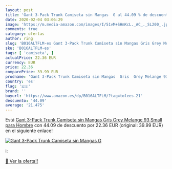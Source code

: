 ```yaml
---
layout: post
title: 'Gant 3-Pack Trunk Camiseta sin Mangas  G al 44.09 % de descuento'
date: 2020-02-04 03:06:29
image: 'https://m.media-amazon.com/images/I/51vM+SHmKcL._AC_._SL200_.jpg'
comments: true
category: ofertas
author: ring
slug: 'B016ALTFLM-es Gant 3-Pack Trunk Camiseta sin Mangas Gris Grey Melange 93...'
sku: 'B016ALTFLM-es'
tags: [ 'camiseta', ]
actualPrice: 22.36 EUR
currency: EUR
price: 22.36
comparePrice: 39.99 EUR
prodname: 'Gant 3-Pack Trunk Camiseta sin Mangas  Gris  Grey Melange 93   Small para Hombre'
country: 'es'
flag: '🇪🇸'
brand: ''
buyurl: 'https://www.amazon.es/dp/B016ALTFLM/?tag=tolees-21'
descuento: '44.09'
average: '21.475'
---
```


Está [Gant 3-Pack Trunk Camiseta sin Mangas  Gris  Grey Melange 93   Small para Hombre](https://www.amazon.es/dp/B016ALTFLM/?tag=tolees-21) con 44.09 de descuento por 22.36 EUR (original: 39.99 EUR) en el siguiente enlace!

[![Gant 3-Pack Trunk Camiseta sin Mangas  G](https://m.media-amazon.com/images/I/51vM+SHmKcL._AC_._SL200_.jpg)](https://www.amazon.es/dp/B016ALTFLM/?tag=tolees-21)

ℹ️:


[🛒 Ver la oferta!!](https://www.amazon.es/dp/B016ALTFLM/?tag=tolees-21)
